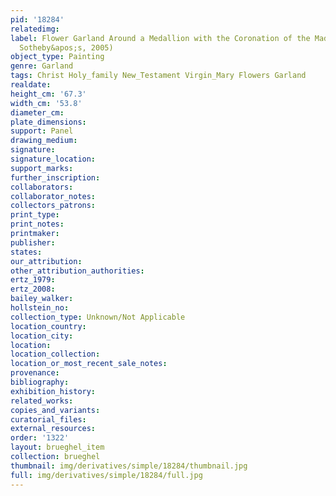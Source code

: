 ```yaml
---
pid: '18284'
relatedimg: 
label: Flower Garland Around a Medallion with the Coronation of the Madonna (London,
  Sotheby&apos;s, 2005)
object_type: Painting
genre: Garland
tags: Christ Holy_family New_Testament Virgin_Mary Flowers Garland
realdate: 
height_cm: '67.3'
width_cm: '53.8'
diameter_cm: 
plate_dimensions: 
support: Panel
drawing_medium: 
signature: 
signature_location: 
support_marks: 
further_inscription: 
collaborators: 
collaborator_notes: 
collectors_patrons: 
print_type: 
print_notes: 
printmaker: 
publisher: 
states: 
our_attribution: 
other_attribution_authorities: 
ertz_1979: 
ertz_2008: 
bailey_walker: 
hollstein_no: 
collection_type: Unknown/Not Applicable
location_country: 
location_city: 
location: 
location_collection: 
location_or_most_recent_sale_notes: 
provenance: 
bibliography: 
exhibition_history: 
related_works: 
copies_and_variants: 
curatorial_files: 
external_resources: 
order: '1322'
layout: brueghel_item
collection: brueghel
thumbnail: img/derivatives/simple/18284/thumbnail.jpg
full: img/derivatives/simple/18284/full.jpg
---
```

